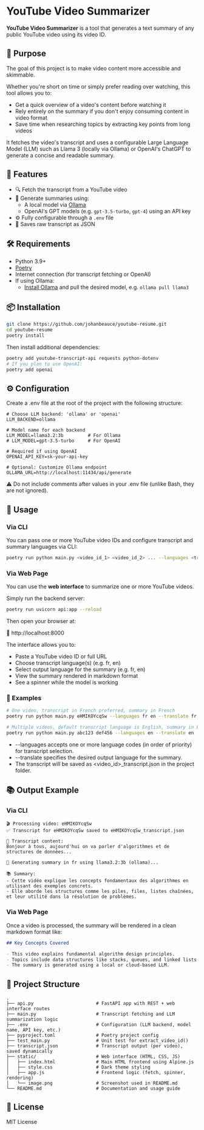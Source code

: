 # YouTube Video Summarizer

**YouTube Video Summarizer** is a tool that generates a text summary of any public YouTube video using its video ID.

## 🎯 Purpose

The goal of this project is to make video content more accessible and skimmable.

Whether you're short on time or simply prefer reading over watching, this tool allows you to:
- Get a quick overview of a video's content before watching it
- Rely entirely on the summary if you don't enjoy consuming content in video format
- Save time when researching topics by extracting key points from long videos

It fetches the video's transcript and uses a configurable Large Language Model (LLM) such as Llama 3 (locally via Ollama) or OpenAI's ChatGPT to generate a concise and readable summary.

## 🚀 Features

- 🔍 Fetch the transcript from a YouTube video
- 🧠 Generate summaries using:
  - A local model via [Ollama](https://ollama.com/)
  - OpenAI's GPT models (e.g. `gpt-3.5-turbo`, `gpt-4`) using an API key
- ⚙️ Fully configurable through a `.env` file
- 💾 Saves raw transcript as JSON

## 🛠 Requirements

- Python 3.9+
- [Poetry](https://python-poetry.org/)
- Internet connection (for transcript fetching or OpenAI)
- If using Ollama:
  - [Install Ollama](https://ollama.com/download) and pull the desired model, e.g. `ollama pull llama3`

## 📦 Installation

```bash
git clone https://github.com/johanbeauce/youtube-resume.git
cd youtube-resume
poetry install
```

Then install additional dependencies:

```bash
poetry add youtube-transcript-api requests python-dotenv
# If you plan to use OpenAI:
poetry add openai
```

## ⚙️ Configuration

Create a .env file at the root of the project with the following structure:

```text
# Choose LLM backend: 'ollama' or 'openai'
LLM_BACKEND=ollama

# Model name for each backend
LLM_MODEL=llama3.2:3b         # For Ollama
# LLM_MODEL=gpt-3.5-turbo     # For OpenAI

# Required if using OpenAI
OPENAI_API_KEY=sk-your-api-key

# Optional: Customize Ollama endpoint
OLLAMA_URL=http://localhost:11434/api/generate
```

⚠️ Do not include comments after values in your .env file (unlike Bash, they are not ignored).

## 🧪 Usage

### Via CLI
You can pass one or more YouTube video IDs and configure transcript and summary languages via CLI:

```bash
poetry run python main.py <video_id_1> <video_id_2> ... --languages <transcript_lang_1> <transcript_lang_2> --translate <summary_lang>
```

### Via Web Page
You can use the **web interface** to summarize one or more YouTube videos.

Simply run the backend server:

```bash
poetry run uvicorn api:app --reload
```

Then open your browser at:

📍 http://localhost:8000

The interface allows you to:
- Paste a YouTube video ID or full URL
- Choose transcript language(s) (e.g. fr, en)
- Select output language for the summary (e.g. fr, en)
- View the summary rendered in markdown format
- See a spinner while the model is working

### 🔧 Examples
```bash
# One video, transcript in French preferred, summary in French
poetry run python main.py eHMIKOYcqSw --languages fr en --translate fr

# Multiple videos, default transcript language is English, summary in English
poetry run python main.py abc123 def456 --languages en --translate en
```

- --languages accepts one or more language codes (in order of priority) for transcript selection.
- --translate specifies the desired output language for the summary.
- The transcript will be saved as <video_id>_transcript.json in the project folder.


## 📚 Output Example

### Via CLI
```text
🎬 Processing video: eHMIKOYcqSw
✅ Transcript for eHMIKOYcqSw saved to eHMIKOYcqSw_transcript.json

📄 Transcript content:
Bonjour à tous, aujourd'hui on va parler d'algorithmes et de structures de données...

🧠 Generating summary in fr using llama3.2:3b (ollama)...

📚 Summary:
- Cette vidéo explique les concepts fondamentaux des algorithmes en utilisant des exemples concrets.
- Elle aborde les structures comme les piles, files, listes chaînées, et leur utilité dans la résolution de problèmes.
```

### Via Web Page

Once a video is processed, the summary will be rendered in a clean markdown format like:

```markdown
## Key Concepts Covered

- This video explains fundamental algorithm design principles.
- Topics include data structures like stacks, queues, and linked lists.
- The summary is generated using a local or cloud-based LLM.
```

## 🧼 Project Structure

```text
.
├── api.py                       # FastAPI app with REST + web interface routes
├── main.py                      # Transcript fetching and LLM summarization logic
├── .env                         # Configuration (LLM backend, model name, API key, etc.)
├── pyproject.toml               # Poetry project config
├── test_main.py                 # Unit test for extract_video_id()
├── transcript.json              # Transcript output (per video), saved dynamically
├── static/                      # Web interface (HTML, CSS, JS)
│   ├── index.html               # Main HTML frontend using Alpine.js
│   ├── style.css                # Dark theme styling
│   ├── app.js                   # Frontend logic (fetch, spinner, rendering)
│   └── image.png                # Screenshot used in README.md
└── README.md                    # Documentation and usage guide
```

## 📄 License

MIT License